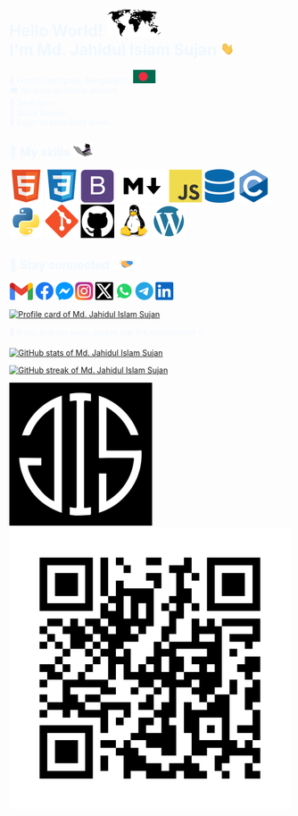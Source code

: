 <h1 style="color:#f0f8ff;"> Hello World! <img src="assets/world-map-flag/world-map.svg"> <br> I'm Md. Jahidul Islam Sujan <img src="assets/gif/hello.gif" height="24"> </h1>

<p style="color:#f0f8ff;">
&#128205; From Chattogram, Bangladesh. <img src="assets/world-map-flag/bd.svg" alt="bd-flag"><br>
&#127891; An undergraduate student.<br>
&#128150; Tech lover.<br>
&#128214; Quick learner.<br>
&#129309; Eager to contribute more.
</p>

<h2 style="color:#f0f8ff;"> &#128681; My skills <img src="assets/gif/cat-coding.gif" height="24"> </h2>

<img src="assets/skills/html5.svg" alt="HTML"> <img src="assets/skills/css3.svg" alt="CSS"> <img src="assets/skills/bootstrap.svg" alt="Bootstrap"> <img src="assets/skills/markdown.svg" alt="Markdown"> <img src="assets/skills/javascript.svg" alt="JavaScript"> <img src="assets/skills/database.svg" alt="SQL"> <img src="assets/skills/c.svg" alt="C"> <img src="assets/skills/python.svg" alt="Python"> <img src="assets/skills/git.svg" alt="Git"> <img src="assets/skills/github.svg" alt="GitHub"> <img src="assets/skills/linux.svg" alt="Linux"> <img src="assets/skills/wordpress.svg" alt="WordPress">

<h2 style="color:#f0f8ff;"> &#128681; Stay connected <img src="assets/gif/handshake.gif" height="24"> </h2>

<p>
    <a href="mailto:mrdeveloperjis@gmail.com" target="_blank"><img src="assets/social/gmail.svg" alt="Gmail" height="32"></a>
    <a href="https://www.facebook.com/mrdeveloperjis" target="_blank"><img src="assets/social/facebook.svg" alt="Facebook" height="32"></a>
    <a href="https://m.me/mrdeveloperjis" target="_blank"><img src="assets/social/messenger.svg" alt="Messenger" height="32"></a>
    <a href="https://www.instagram.com/mrdeveloperjis" target="_blank"><img src="assets/social/instagram.svg" alt="Instagram" height="32"></a>
    <a href="https://www.twitter.com/mrdeveloperjis" target="_blank"><img src="assets/social/x-twitter.svg" alt="Twitter" height="32"></a>
    <a href="https://wa.me/+8801956185620" target="_blank"><img src="assets/social/whatsapp.svg" alt="WhatsApp" height="32"></a>
    <a href="https://www.t.me/mrdeveloperjis" target="_blank"><img src="assets/social/telegram.svg" alt="Telegram" height="32"></a>
    <a href="https://www.linkedin.com/in/mrdeveloperjis" target="_blank"><img src="assets/social/linkedin.svg" alt="LinkedIn" height="32"></a>
</p>

<p>
    <a href="https://mrdeveloperjis.github.io" target="_blank"><img src="https://img.shields.io/badge/Md.%20Jahidul%20Islam%20Sujan-MrDevelopeJIS-0c0c0c?style=flat-square&logo=github&logoColor=f0f8ff&labelColor=505050" alt="Profile card of Md. Jahidul Islam Sujan"></a>
</p>

<p style="color:#f0f8ff;"> &#128150; If you love my work, please star the repositories! &#11088; </p>

<p>
    <a href="https://mrdeveloperjis.github.io" target="_blank"><img src="https://readme-profile-stats-of-mrdeveloper.vercel.app/api?username=MrdeveloperJIS&theme=dark&bg_color=0c0c0c&title_color=f0f8ff&text_color=f0f8ff&show_icons=true&icon_color=f0f8ff&border_color=f0f8ff&border_radius=0&rank_icon=github&include_all_commits=false&card_width=512" alt="GitHub stats of Md. Jahidul Islam Sujan"></a>
    <!-- If you are using the README in your profile, please replace "readme-profile-stats-of-mrdeveloper" with "github-readme-stats". Because it will expire on Wed, Oct 15 2025 -->
    <!-- For the best results on your profile, deploy the repo yourself. For a step-by-step guide, visit: https://github.com/anuraghazra/github-readme-stats?tab=readme-ov-file#deploy-on-your-own and replace the domain "readme-profile-stats-of-mrdeveloper.vercel.app" with your own. -->
</p>

<p>
    <a href="https://mrdeveloperjis.github.io" target="_blank"><img src="https://readme-streak-stats-ten.vercel.app?user=MrdeveloperJIS&theme=dark&background=0c0c0c&border_radius=0&border=f0f8ff&stroke=f0f8ff&ring=f0f8ff&fire=f0f8ff&currStreakNum=f0f8ff&sideNums=f0f8ff&currStreakLabel=f0f8ff&sideLabels=f0f8ff&dates=f0f8ffbd&starting_year=2020&date_format=j%20M%5B%20Y%5D&card_width=512&card_height=180" alt="GitHub streak of Md. Jahidul Islam Sujan"></a>
</p>

<p>
    <a href="https://mrdeveloperjis.github.io" target="_blank"><img src="assets/img/MdJahidulIslamSujan.jpg" style="width:256px;height:256px;aspect-ratio:1;" alt="Logo of Md. Jahidul Islam Sujan"><img src="assets/others/qrcode-mrdeveloperjis.github.io.svg" alt="QR of the profile card of Md. Jahidul Islam Sujan"></a>
</p>
